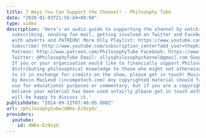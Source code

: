 ```yaml
---
title: 7 Ways You Can Support the Channel! - Philosophy Tube
date: "2020-01-03T21:56:44+08:00"
type: video
description: 'Here’s an audio guide to supporting the channel by watching, commenting,
  subscribing, sending fan mail, getting involved on Twitter and Facebook, interacting
  with adverts and PATREON! More Olly Playlist: https://www.youtube.com/playlist?list=PLvoAL-KSZ32er2Losi8Oqo8tYIItKg6Ha
  Subscribe! http://www.youtube.com/subscription_center?add_user=thephilosophytube
  Patreon: http://www.patreon.com/PhilosophyTube Facebook: https://www.facebook.com/PhilosophyTube?ref=hl
  Twitter: @PhilosophyTube Email: ollysphilosophychannel@gmail.com Google+: google.com/+thephilosophytube
  If you or your organisation would like to financially support Philosophy Tube in
  distributing philosophical knowledge to those who might not otherwise have access
  to it in exchange for credits on the show, please get in touch! Music: ‘Wallpaper’
  by Kevin MacLeod (incompetech.com) Any copyrighted material should fall under fair
  use for educational purposes or commentary, but if you are a copyright holder and
  believe your material has been used unfairly please get in touch with us and we
  will be happy to discuss it.'
publishdate: "2014-09-22T07:46:05.000Z"
url: /philosophytube/dWKe-Ez9zyU/
providers:
  youtube:
    id: dWKe-Ez9zyU
---
```

